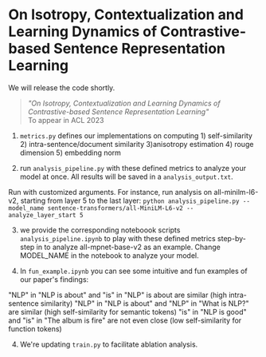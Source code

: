 # On Isotropy, Contextualization and Learning Dynamics of Contrastive-based Sentence Representation Learning
We will release the code shortly.

> _"On Isotropy, Contextualization and Learning Dynamics of Contrastive-based Sentence Representation Learning"_  
> To appear in ACL 2023



1. `metrics.py` defines our implementations on computing 1) self-similarity 2) intra-sentence/document similarity 3)anisotropy estimation 4) rouge dimension 5) embedding norm 

3. run `analysis_pipeline.py` with these defined metrics to analyze your model at once. All results will be saved in a `analysis_output.txt`.

Run with customized arguments. For instance, run analysis on all-minilm-l6-v2, starting from layer 5 to the last layer:
`python analysis_pipeline.py --model_name sentence-transformers/all-MiniLM-L6-v2 --analyze_layer_start 5`

3. we provide the corresponding noteboook scripts `analysis_pipeline.ipynb` to play with these defined metrics step-by-step in to analyze all-mpnet-base-v2 as an example. Change MODEL_NAME in the notebook to analyze your model.

4. In `fun_example.ipynb` you can see some intuitive and fun examples of our paper's findings:

"NLP" in "NLP is about" and "is" in "NLP" is about are similar             (high intra-sentence similarity)
"NLP" in "NLP is about" and "NLP" in "What is NLP?" are similar            (high self-similarity for semantic tokens)
"is" in "NLP is good" and "is" in "The album is fire" are not even close   (low self-similarity for function tokens)

4. We're updating `train.py` to facilitate ablation analysis.